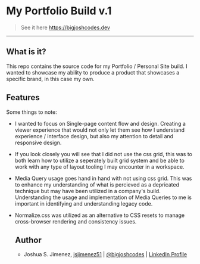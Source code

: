 # My Portfolio Build v.1

> See it here https://bigjoshcodes.dev

---

## What is it?

This repo contains the source code for my Portfolio / Personal Site build.  I
wanted to showcase my ability to produce a product that showcases a specific brand,
in this case my own. 

## Features

Some things to note: 

- I wanted to focus on Single-page content flow and design.
Creating a viewer experience that would not only let them see how I understand
experience / interface design,  but also my attention to detail and responsive design.
- If you look closely you will see that I did not use the css grid,
  this was to both learn how to utilize a seperately built grid system and be
  able to work with any type of layout tooling I may encounter in a workspace.
- Media Query usage goes hand in hand with not using css grid.  This was to
  enhance my understanding of what is percieved as a depricated technique but
  may have been utilized in a company's build.  Understanding the usage and
  implementation of Media Queries to me is important in identifying and understanding legacy
  code.
- Normalize.css was utilized as an alternative to CSS resets to manage cross-browser
  rendering and consistency issues.

  ## Author
  * Joshua S. Jimenez, [jsjimenez51](https://github.com/jsjimenez51) |
    [@bigjoshcodes](https://twitter.com/bigjoshcodes) | [LinkedIn
    Profile](https://www.linkedin.com/in/jsjimenez51)
